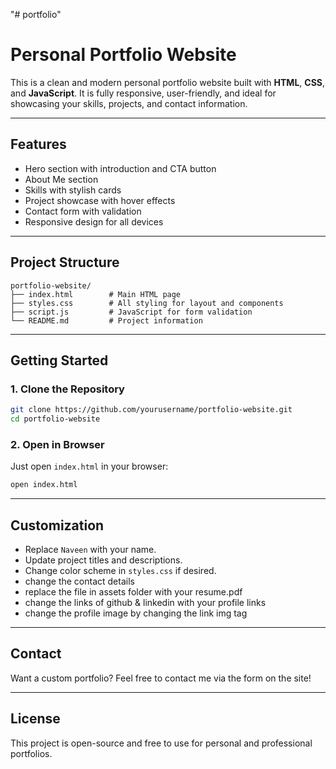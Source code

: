 "# portfolio" 
#  Personal Portfolio Website

This is a clean and modern personal portfolio website built with **HTML**, **CSS**, and **JavaScript**. It is fully responsive, user-friendly, and ideal for showcasing your skills, projects, and contact information.

---

##  Features

- Hero section with introduction and CTA button
- About Me section
- Skills with stylish cards
- Project showcase with hover effects
- Contact form with validation
- Responsive design for all devices

---

##  Project Structure

```
portfolio-website/
├── index.html        # Main HTML page
├── styles.css        # All styling for layout and components
├── script.js         # JavaScript for form validation
└── README.md         # Project information
```

---

## Getting Started

### 1. Clone the Repository
```bash
git clone https://github.com/yourusername/portfolio-website.git
cd portfolio-website
```

### 2. Open in Browser
Just open `index.html` in your browser:
```bash
open index.html
```

---

##  Customization
- Replace `Naveen` with your name.
- Update project titles and descriptions.
- Change color scheme in `styles.css` if desired.
- change the contact details
- replace the file in assets folder with your resume.pdf
- change the links of github & linkedin with your profile links
- change the profile image by changing the link img tag 

---

##  Contact
Want a custom portfolio? Feel free to contact me via the form on the site!

---

## License
This project is open-source and free to use for personal and professional portfolios.
